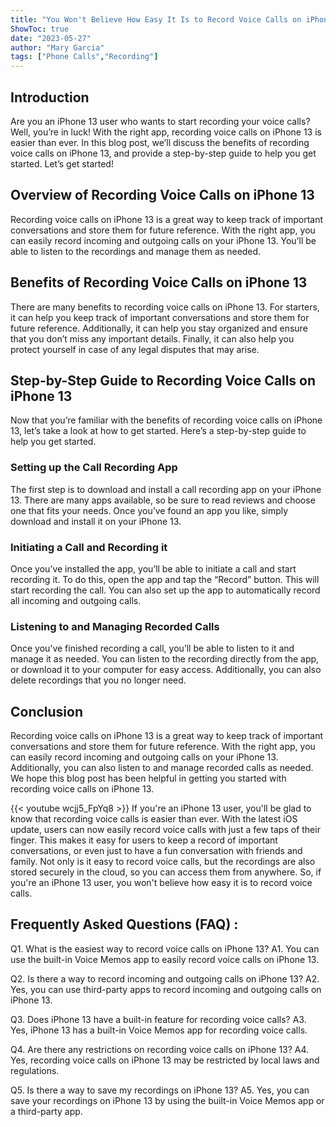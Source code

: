 ```yaml
---
title: "You Won't Believe How Easy It Is to Record Voice Calls on iPhone 13!"
ShowToc: true 
date: "2023-05-27"
author: "Mary Garcia" 
tags: ["Phone Calls","Recording"]
---
```

## Introduction

Are you an iPhone 13 user who wants to start recording your voice calls? Well, you’re in luck! With the right app, recording voice calls on iPhone 13 is easier than ever. In this blog post, we’ll discuss the benefits of recording voice calls on iPhone 13, and provide a step-by-step guide to help you get started. Let’s get started!

## Overview of Recording Voice Calls on iPhone 13

Recording voice calls on iPhone 13 is a great way to keep track of important conversations and store them for future reference. With the right app, you can easily record incoming and outgoing calls on your iPhone 13. You’ll be able to listen to the recordings and manage them as needed.

## Benefits of Recording Voice Calls on iPhone 13

There are many benefits to recording voice calls on iPhone 13. For starters, it can help you keep track of important conversations and store them for future reference. Additionally, it can help you stay organized and ensure that you don’t miss any important details. Finally, it can also help you protect yourself in case of any legal disputes that may arise.

## Step-by-Step Guide to Recording Voice Calls on iPhone 13

Now that you’re familiar with the benefits of recording voice calls on iPhone 13, let’s take a look at how to get started. Here’s a step-by-step guide to help you get started.

### Setting up the Call Recording App

The first step is to download and install a call recording app on your iPhone 13. There are many apps available, so be sure to read reviews and choose one that fits your needs. Once you’ve found an app you like, simply download and install it on your iPhone 13.

### Initiating a Call and Recording it

Once you’ve installed the app, you’ll be able to initiate a call and start recording it. To do this, open the app and tap the “Record” button. This will start recording the call. You can also set up the app to automatically record all incoming and outgoing calls.

### Listening to and Managing Recorded Calls

Once you’ve finished recording a call, you’ll be able to listen to it and manage it as needed. You can listen to the recording directly from the app, or download it to your computer for easy access. Additionally, you can also delete recordings that you no longer need.

## Conclusion

Recording voice calls on iPhone 13 is a great way to keep track of important conversations and store them for future reference. With the right app, you can easily record incoming and outgoing calls on your iPhone 13. Additionally, you can also listen to and manage recorded calls as needed. We hope this blog post has been helpful in getting you started with recording voice calls on iPhone 13.

{{< youtube wcjj5_FpYq8 >}} 
If you're an iPhone 13 user, you'll be glad to know that recording voice calls is easier than ever. With the latest iOS update, users can now easily record voice calls with just a few taps of their finger. This makes it easy for users to keep a record of important conversations, or even just to have a fun conversation with friends and family. Not only is it easy to record voice calls, but the recordings are also stored securely in the cloud, so you can access them from anywhere. So, if you're an iPhone 13 user, you won't believe how easy it is to record voice calls.

## Frequently Asked Questions (FAQ) :
Q1. What is the easiest way to record voice calls on iPhone 13?
A1. You can use the built-in Voice Memos app to easily record voice calls on iPhone 13.

Q2. Is there a way to record incoming and outgoing calls on iPhone 13?
A2. Yes, you can use third-party apps to record incoming and outgoing calls on iPhone 13.

Q3. Does iPhone 13 have a built-in feature for recording voice calls?
A3. Yes, iPhone 13 has a built-in Voice Memos app for recording voice calls.

Q4. Are there any restrictions on recording voice calls on iPhone 13?
A4. Yes, recording voice calls on iPhone 13 may be restricted by local laws and regulations.

Q5. Is there a way to save my recordings on iPhone 13?
A5. Yes, you can save your recordings on iPhone 13 by using the built-in Voice Memos app or a third-party app.


